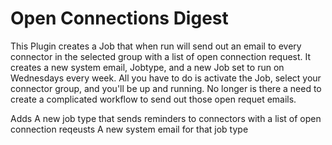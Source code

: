 # Open Connections Digest
This Plugin creates a Job that when run will send out an email to every connector in the selected group with a list of open connection request. It creates a new system email, Jobtype, and a new Job set to run on Wednesdays every week. All you have to do is activate the Job, select your connector group, and you'll be up and running. No longer is there a need to create a complicated workflow to send out those open requet emails.

Adds
A new job type that sends reminders to connectors with a list of open connection reqeusts
A new system email for that job type
